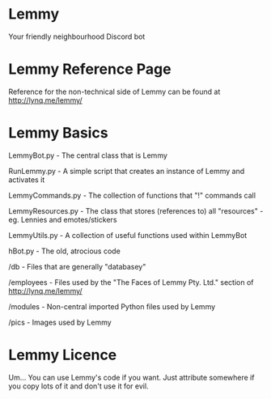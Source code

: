 # Lemmy
Your friendly neighbourhood Discord bot

# Lemmy Reference Page
Reference for the non-technical side of Lemmy can be found at http://lynq.me/lemmy/

# Lemmy Basics
LemmyBot.py - The central class that is Lemmy

RunLemmy.py - A simple script that creates an instance of Lemmy and activates it

LemmyCommands.py - The collection of functions that "!" commands call

LemmyResources.py - The class that stores (references to) all "resources" - eg. Lennies and emotes/stickers

LemmyUtils.py - A collection of useful functions used within LemmyBot

hBot.py - The old, atrocious code



/db - Files that are generally "databasey"

/employees - Files used by the "The Faces of Lemmy Pty. Ltd." section of http://lynq.me/lemmy/

/modules - Non-central imported Python files used by Lemmy

/pics - Images used by Lemmy

# Lemmy Licence
Um... You can use Lemmy's code if you want. Just attribute somewhere if you copy lots of it and don't use it for evil.
